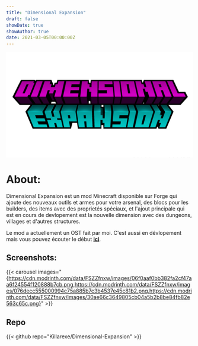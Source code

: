 ```yaml
---
title: "Dimensional Expansion"
draft: false
showDate: true
showAuthor: true
date: 2021-03-05T00:00:00Z
---
```


[![](https://github.com/Killarexe/Dimensional-Expansion/raw/main/src/main/resources/logo.png)]()

# About:

Dimensional Expansion est un mod Minecraft disponible sur Forge qui ajoute des nouveaux outils et armes pour votre arsenal, des blocs pour les builders, des items avec des proprietés spéciaux, et l'ajout principale qui est en cours de devlopement est la nouvelle dimension avec des dungeons, villages et d'autres structures.

Le mod a actuellement un OST fait par moi. C'est aussi en dévlopement mais vous pouvez écouter le début [**ici**](https://soundcloud.com/killarexe).

## Screenshots:

{{< carousel images="{https://cdn.modrinth.com/data/FSZZfnxw/images/06f0aaf0bb382fa2cf47aa6f24554f120888b7cb.png,https://cdn.modrinth.com/data/FSZZfnxw/images/076decc555000994c75a885b7c3b4537e45c81b2.png,https://cdn.modrinth.com/data/FSZZfnxw/images/30ae66c3649805cb04a5b2b8be84fb82e563c65c.png}" >}}

## Repo

{{< github repo="Killarexe/Dimensional-Expansion" >}}

